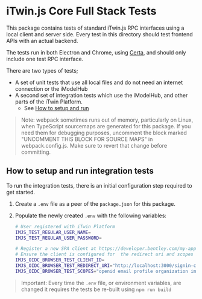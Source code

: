# iTwin.js Core Full Stack Tests

This package contains tests of standard iTwin.js RPC interfaces using a local client and server side.
Every test in this directory should test frontend APIs with an actual backend.

The tests run in both Electron and Chrome, using [Certa](https://www.npmjs.com/package/@itwin/certa), and should only include one test RPC interface.

There are two types of tests;

- A set of unit tests that use all local files and do not need an internet connection or the iModelHub
- A second set of integration tests which use the iModelHub, and other parts of the iTwin Platform.
  - See [How to setup and run](#how-to-setup-and-run-integration-tests)

> Note: webpack sometimes runs out of memory, particularly on Linux, when TypeScript sourcemaps are generated for this package. If you need them for debugging purposes, uncomment the block marked "UNCOMMENT THIS BLOCK FOR SOURCE MAPS" in webpack.config.js. Make sure to revert that change before committing.

## How to setup and run integration tests

To run the integration tests, there is an initial configuration step required to get started.

1. Create a `.env` file as a peer of the `package.json` for this package.
1. Populate the newly created `.env` with the following variables:

    ```sh
    # User registered with iTwin Platform
    IMJS_TEST_REGULAR_USER_NAME=
    IMJS_TEST_REGULAR_USER_PASSWORD=

    # Register a new SPA client at https://developer.bentley.com/my-apps.
    # Ensure the client is configured for  the redirect uri and scopes below.
    IMJS_OIDC_BROWSER_TEST_CLIENT_ID=
    IMJS_OIDC_BROWSER_TEST_REDIRECT_URI="http://localhost:3000/signin-callback"
    IMJS_OIDC_BROWSER_TEST_SCOPES="openid email profile organization imodelhub context-registry-service:read-only"
    ```

> Important: Every time the `.env` file, or environment variables, are changed it requires the tests be re-built using `npm run build`
